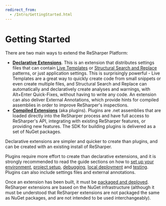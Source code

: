 ```yaml
---
redirect_from:
  - /Intro/GettingStarted.html
---
```


# Getting Started

There are two main ways to extend the ReSharper Platform:

* [**Declarative Extensions**](DeclarativeExtensions.md). This is an extension that distributes settings files that can contain [Live Templates](https://www.jetbrains.com/resharper/help/Templates__Index.html) or [Structural Search and Replace](https://www.jetbrains.com/resharper/help/Navigation_and_Search__Structural_Search_and_Replace.html) patterns, or just application settings. This is surprisingly powerful - Live Templates are a great way to quickly create code from small snippets or even create multiple files, and Structural Search and Replace can automatically and declaratively create analyses and warnings, with Alt+Enter Quick-Fixes, without having to write any code. An extension can also deliver External Annotations, which provide hints for compiled assemblies in order to improve ReSharper's inspections.
* [**Compiled Extensions**](CompiledExtensions.md) (aka plugins). Plugins are .net assemblies that are loaded directly into the ReSharper process and have full access to ReSharper's API, integrating with existing ReSharper features, or providing new features. The SDK for building plugins is delivered as a set of NuGet packages.

Declarative extensions are simpler and quicker to create than plugins, and can be created with an existing install of ReSharper.

Plugins require more effort to create than declarative extensions, and it is strongly recommended to read the guide sections on how to [set up your environment](Tools.md), [project setup](/Plugins/ProjectSetup.md), [debugging](/Plugins/Debugging.md), [local deployment](/Extensions/Deployment/LocalInstallation.md) and [testing](/Plugins/Testing.md). Plugins can also include settings files and external annotations.

Once an extension has been built, it must be [packaged and deployed](/Extensions/Packaging.md). ReSharper extensions are based on the NuGet infrastructure (although it must be understood that ReSharper extensions are not packaged the same as NuGet packages, and are not intended to be used interchangeably). 

